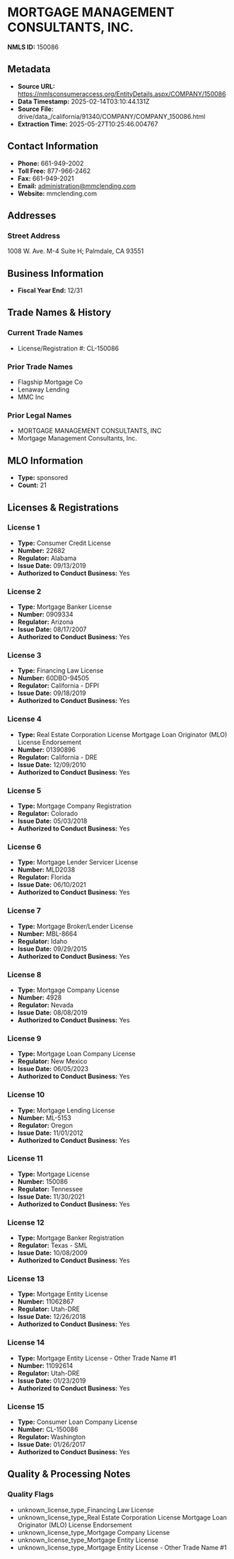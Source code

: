 # MORTGAGE MANAGEMENT CONSULTANTS, INC.

**NMLS ID:** 150086

## Metadata
- **Source URL:** https://nmlsconsumeraccess.org/EntityDetails.aspx/COMPANY/150086
- **Data Timestamp:** 2025-02-14T03:10:44.131Z
- **Source File:** drive/data_/california/91340/COMPANY/COMPANY_150086.html
- **Extraction Time:** 2025-05-27T10:25:46.004767

## Contact Information
- **Phone:** 661-949-2002
- **Toll Free:** 877-966-2462
- **Fax:** 661-949-2021
- **Email:** administration@mmclending.com
- **Website:** mmclending.com

## Addresses
### Street Address
1008 W. Ave. M-4 Suite H; Palmdale, CA 93551

## Business Information
- **Fiscal Year End:** 12/31

## Trade Names & History
### Current Trade Names
- License/Registration #: CL-150086

### Prior Trade Names
- Flagship Mortgage Co
- Lenaway Lending
- MMC Inc

### Prior Legal Names
- MORTGAGE MANAGEMENT CONSULTANTS, INC
- Mortgage Management Consultants, Inc.

## MLO Information
- **Type:** sponsored
- **Count:** 21

## Licenses & Registrations

### License 1
- **Type:** Consumer Credit License
- **Number:** 22682
- **Regulator:** Alabama
- **Issue Date:** 09/13/2019
- **Authorized to Conduct Business:** Yes

### License 2
- **Type:** Mortgage Banker License
- **Number:** 0909334
- **Regulator:** Arizona
- **Issue Date:** 08/17/2007
- **Authorized to Conduct Business:** Yes

### License 3
- **Type:** Financing Law License
- **Number:** 60DBO-94505
- **Regulator:** California - DFPI
- **Issue Date:** 09/18/2019
- **Authorized to Conduct Business:** Yes

### License 4
- **Type:** Real Estate Corporation License Mortgage Loan Originator (MLO) License Endorsement
- **Number:** 01390896
- **Regulator:** California - DRE
- **Issue Date:** 12/09/2010
- **Authorized to Conduct Business:** Yes

### License 5
- **Type:** Mortgage Company Registration
- **Regulator:** Colorado
- **Issue Date:** 05/03/2018
- **Authorized to Conduct Business:** Yes

### License 6
- **Type:** Mortgage Lender Servicer License
- **Number:** MLD2038
- **Regulator:** Florida
- **Issue Date:** 06/10/2021
- **Authorized to Conduct Business:** Yes

### License 7
- **Type:** Mortgage Broker/Lender License
- **Number:** MBL-8664
- **Regulator:** Idaho
- **Issue Date:** 09/29/2015
- **Authorized to Conduct Business:** Yes

### License 8
- **Type:** Mortgage Company License
- **Number:** 4928
- **Regulator:** Nevada
- **Issue Date:** 08/08/2019
- **Authorized to Conduct Business:** Yes

### License 9
- **Type:** Mortgage Loan Company License
- **Regulator:** New Mexico
- **Issue Date:** 06/05/2023
- **Authorized to Conduct Business:** Yes

### License 10
- **Type:** Mortgage Lending License
- **Number:** ML-5153
- **Regulator:** Oregon
- **Issue Date:** 11/01/2012
- **Authorized to Conduct Business:** Yes

### License 11
- **Type:** Mortgage License
- **Number:** 150086
- **Regulator:** Tennessee
- **Issue Date:** 11/30/2021
- **Authorized to Conduct Business:** Yes

### License 12
- **Type:** Mortgage Banker Registration
- **Regulator:** Texas - SML
- **Issue Date:** 10/08/2009
- **Authorized to Conduct Business:** Yes

### License 13
- **Type:** Mortgage Entity License
- **Number:** 11062867
- **Regulator:** Utah-DRE
- **Issue Date:** 12/26/2018
- **Authorized to Conduct Business:** Yes

### License 14
- **Type:** Mortgage Entity License - Other Trade Name #1
- **Number:** 11092614
- **Regulator:** Utah-DRE
- **Issue Date:** 01/23/2019
- **Authorized to Conduct Business:** Yes

### License 15
- **Type:** Consumer Loan Company License
- **Number:** CL-150086
- **Regulator:** Washington
- **Issue Date:** 01/26/2017
- **Authorized to Conduct Business:** Yes

## Quality & Processing Notes
### Quality Flags
- unknown_license_type_Financing Law License
- unknown_license_type_Real Estate Corporation License Mortgage Loan Originator (MLO) License Endorsement
- unknown_license_type_Mortgage Company License
- unknown_license_type_Mortgage Entity License
- unknown_license_type_Mortgage Entity License - Other Trade Name #1

